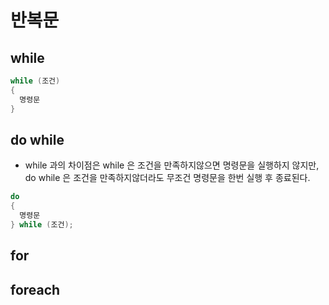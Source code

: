 # 반복문

## while
```C++
while (조건)
{
  명령문
}
```
## do while
- while 과의 차이점은 while 은 조건을 만족하지않으면 명령문을 실행하지 않지만, do while 은 조건을 만족하지않더라도 무조건 명령문을 한번 실행 후 종료된다.
```C++
do
{
  명령문
} while (조건);
```
## for

## foreach

##
